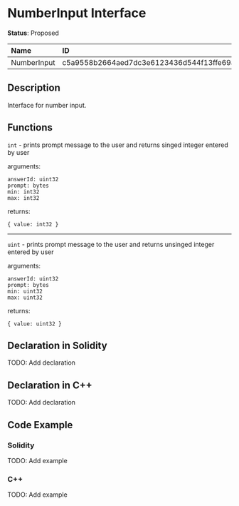 
# NumberInput Interface

**Status**: Proposed

| Name        | ID                                                                |
| :---------- | :---------------------------------------------------------------- |
| NumberInput | c5a9558b2664aed7dc3e6123436d544f13ffe69ab0e259412f48c6d1c8588401  |


## Description

Interface for number input.

## Functions

`int` - prints prompt message to the user and returns singed integer entered by user

arguments:

	answerId: uint32
    prompt: bytes
	min: int32
	max: int32

returns:

	{ value: int32 }

---

`uint` - prints prompt message to the user and returns unsinged integer entered by user

arguments:

	answerId: uint32
    prompt: bytes
	min: uint32
	max: uint32

returns:

	{ value: uint32 }

## Declaration in Solidity

TODO: Add declaration

## Declaration in C++

TODO: Add declaration

## Code Example

### Solidity

TODO: Add example

### C++

TODO: Add example

